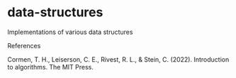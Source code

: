 # data-structures
Implementations of various data structures

References

Cormen, T. H., Leiserson, C. E., Rivest, R. L., & Stein, C. (2022). Introduction to algorithms. The MIT Press. 
